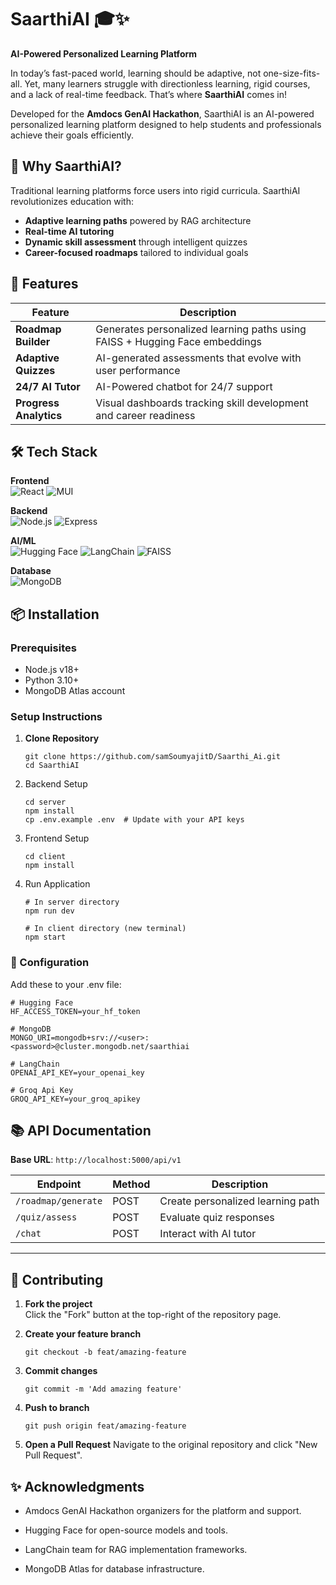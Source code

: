 # SaarthiAI 🎓✨  
**AI-Powered Personalized Learning Platform**  

In today’s fast-paced world, learning should be adaptive, not one-size-fits-all. Yet, many learners struggle with directionless learning, rigid courses, and a lack of real-time feedback. That’s where **SaarthiAI** comes in!

Developed for the **Amdocs GenAI Hackathon**, SaarthiAI is an AI-powered personalized learning platform designed to help students and professionals achieve their goals efficiently.



## 🌟 Why SaarthiAI?

Traditional learning platforms force users into rigid curricula. SaarthiAI revolutionizes education with:
- **Adaptive learning paths** powered by RAG architecture
- **Real-time AI tutoring**
- **Dynamic skill assessment** through intelligent quizzes
- **Career-focused roadmaps** tailored to individual goals

## 🚀 Features

| Feature                | Description                                                                 |
|------------------------|-----------------------------------------------------------------------------|
| **Roadmap Builder**     | Generates personalized learning paths using FAISS + Hugging Face embeddings |
| **Adaptive Quizzes**    | AI-generated assessments that evolve with user performance                  |
| **24/7 AI Tutor**       | AI-Powered chatbot for 24/7 support                        |
| **Progress Analytics**  | Visual dashboards tracking skill development and career readiness           |

## 🛠️ Tech Stack

**Frontend**  
![React](https://img.shields.io/badge/React-20232A?style=for-the-badge&logo=react&logoColor=61DAFB)
![MUI](https://img.shields.io/badge/MUI-007FFF?style=for-the-badge&logo=mui&logoColor=white)

**Backend**  
![Node.js](https://img.shields.io/badge/Node.js-339933?style=for-the-badge&logo=nodedotjs&logoColor=white)
![Express](https://img.shields.io/badge/Express-000000?style=for-the-badge&logo=express&logoColor=white)

**AI/ML**  
![Hugging Face](https://img.shields.io/badge/Hugging%20Face-FFD21E?style=for-the-badge&logo=huggingface&logoColor=black)
![LangChain](https://img.shields.io/badge/LangChain-00A67E?style=for-the-badge)
![FAISS](https://img.shields.io/badge/FAISS-00C4CC?style=for-the-badge)

**Database**  
![MongoDB](https://img.shields.io/badge/MongoDB-47A248?style=for-the-badge&logo=mongodb&logoColor=white)

## 📦 Installation

### Prerequisites
- Node.js v18+
- Python 3.10+
- MongoDB Atlas account

### Setup Instructions

1. **Clone Repository**
   ```
   git clone https://github.com/samSoumyajitD/Saarthi_Ai.git
   cd SaarthiAI
   ```
2. Backend Setup
   ```
   cd server
   npm install
   cp .env.example .env  # Update with your API keys
   ```
3. Frontend Setup
   ```
   cd client
   npm install
   ```
4. Run Application
   ```
   # In server directory
   npm run dev

   # In client directory (new terminal)
   npm start
   ```
### 🔧 Configuration
  Add these to your .env file:
```
# Hugging Face
HF_ACCESS_TOKEN=your_hf_token

# MongoDB
MONGO_URI=mongodb+srv://<user>:<password>@cluster.mongodb.net/saarthiai

# LangChain
OPENAI_API_KEY=your_openai_key

# Groq Api Key
GROQ_API_KEY=your_groq_apikey
```

## 📚 API Documentation

**Base URL**: `http://localhost:5000/api/v1`

| Endpoint            | Method | Description                          |
|---------------------|--------|--------------------------------------|
| `/roadmap/generate` | POST   | Create personalized learning path    |
| `/quiz/assess`      | POST   | Evaluate quiz responses              |
| `/chat`             | POST   | Interact with AI tutor               |

---

## 🤝 Contributing

1. **Fork the project**  
   Click the "Fork" button at the top-right of the repository page.

2. **Create your feature branch**  
   ```
   git checkout -b feat/amazing-feature
   ```
3. **Commit changes**
   ```
   git commit -m 'Add amazing feature'
   ```
4. **Push to branch**
   ```
   git push origin feat/amazing-feature
   ```
5. **Open a Pull Request**
Navigate to the original repository and click "New Pull Request".

## ✨ Acknowledgments

- Amdocs GenAI Hackathon organizers for the platform and support.

- Hugging Face for open-source models and tools.

- LangChain team for RAG implementation frameworks.

- MongoDB Atlas for database infrastructure.


